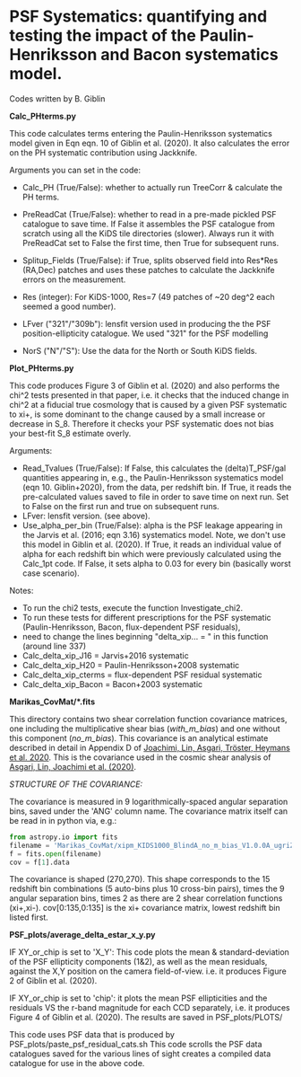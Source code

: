 # PSF Systematics:  quantifying and testing the impact of the Paulin-Henriksson and Bacon systematics model.
Codes written by B. Giblin

**Calc_PHterms.py**

This code calculates terms entering the Paulin-Henriksson systematics model given in Eqn eqn. 10 of Giblin et al. (2020).
It also calculates the error on the PH systematic contribution using Jackknife.

Arguments you can set in the code:
 - Calc_PH (True/False): whether to actually run TreeCorr & calculate the PH terms.
 - PreReadCat (True/False): whether to read in a pre-made pickled PSF catalogue to save time.
   If False it assembles the PSF catalogue from scratch using all the KiDS tile directories (slower).
   Always run it with PreReadCat set to	False the first	time, then True for subsequent runs.
 - Splitup_Fields (True/False): if True, splits observed field into Res*Res (RA,Dec) patches and uses
   these patches to calculate the Jackknife errors on the measurement.
 - Res (integer): For KiDS-1000, Res=7 (49 patches of ~20 deg^2 each seemed a good number).

 - LFver ("321"/"309b"): lensfit version used in producing the the PSF position-ellipticity catalogue.
   We used "321" for the PSF modelling
 - NorS ("N"/"S"): Use the data for the North or South KiDS fields.


**Plot_PHterms.py**

This code produces Figure 3 of Giblin et al. (2020) and also performs the chi^2 tests presented in that paper,
i.e. it checks that the induced change in chi^2 at a fiducial true cosmology that is caused by a given PSF
systematic to xi+, is some dominant to the change caused by a small increase or decrease in S_8.
Therefore it checks your PSF systematic does not bias your best-fit S_8 estimate overly.

Arguments:
 - Read_Tvalues (True/False): If False, this calculates the (delta)T_PSF/gal quantities appearing in, e.g.,
   the Paulin-Henriksson systematics model (eqn 10. Giblin+2020), from the data, per redshift bin.
   If True, it reads the pre-calculated values saved to file in order to save time on next run.
   Set to False on the first run and true on subsequent runs.
 - LFver: lensfit version. (see above).
 - Use_alpha_per_bin (True/False): alpha is the PSF leakage appearing in the Jarvis et al. (2016; eqn 3.16)
    systematics model. Note, we don't use this model in Giblin et al. (2020).
   If True, it reads an individual value of alpha for each redshift bin which were previously calculated using
   the Calc_1pt code.
   If False, it sets alpha to 0.03 for every bin (basically worst case scenario).

Notes:
  - To run the chi2 tests, execute the function Investigate_chi2.
  - To run these tests for different prescriptions for the PSF systematic (Paulin-Henriksson, Bacon, flux-dependent PSF residuals),
  - need to change the lines beginning "delta_xip... = " in this function (around line 337)
  - Calc_delta_xip_J16 = Jarvis+2016 systematic
  - Calc_delta_xip_H20 = Paulin-Henriksson+2008 systematic
  - Calc_delta_xip_cterms = flux-dependent PSF residual systematic
  - Calc_delta_xip_Bacon = Bacon+2003 systematic

**Marikas_CovMat/*.fits**

This directory contains two shear correlation function covariance matrices,
one including the multiplicative shear bias (*_with_m_bias_*)
and one without this component (*_no_m_bias_*).
This covariance is an analytical estimate described in detail in Appendix D of [Joachimi, Lin, Asgari, Tröster, Heymans et al. 2020][1].
This is the covariance used in the cosmic shear analysis of [Asgari, Lin, Joachimi et al. (2020)][2].

*STRUCTURE OF THE COVARIANCE:*

The covariance is measured in 9 logarithmically-spaced angular separation bins, saved under the 'ANG' column name.
The covariance matrix itself can be read in in python via, e.g.:
```python
from astropy.io import fits
filename = 'Marikas_CovMat/xipm_KIDS1000_BlindA_no_m_bias_V1.0.0A_ugriZYJHKs_photoz_SG_mask_LF_svn_309c_2Dbins_v2_goldclasses_Flag_SOM_Fid.fits'
f = fits.open(filename)
cov = f[1].data
```

The covariance is shaped (270,270).
This shape corresponds to the 15 redshift bin combinations (5 auto-bins plus 10 cross-bin pairs),
times the 9 angular separation bins, times 2 as there are 2 shear correlation functions (xi+,xi-).
cov[0:135,0:135] is the xi+ covariance matrix, lowest redshift bin listed first.


**PSF_plots/average_delta_estar_x_y.py**

IF XY_or_chip is set to 'X_Y':
This code plots the mean & standard-deviation of the PSF ellipticity components (1&2), as well as the mean residuals, against the X,Y
position on the camera field-of-view.
i.e. it produces Figure 2 of Giblin et al. (2020).

IF XY_or_chip is set to 'chip':
it plots the mean PSF ellipticities and the residuals VS the r-band magnitude for each CCD separately,
i.e. it produces Figure 4 of Giblin et al. (2020).
The results are saved in PSF_plots/PLOTS/

This code uses PSF data that is produced by PSF_plots/paste_psf_residual_cats.sh
This code scrolls the PSF data catalogues saved for the various lines of sight creates a compiled data catalogue for use in the above code.



[1]: https://arxiv.org/abs/2007.01844 "Joachimi et al."
[2]: https://arxiv.org/abs/2007.15633 "Asgari et al."
